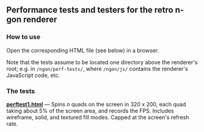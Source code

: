 ## Performance tests and testers for the retro n-gon renderer

### How to use

Open the corresponding HTML file (see below) in a browser.

Note that the tests assume to be located one directory above the renderer's root; e.g. in `/ngon/perf-tests/`, where `/ngon/js/` contains the renderer's JavaScript code, etc.

### The tests

**[perftest1.html](perftest1.html)** &mdash; Spins _n_ quads on the screen in 320 x 200, each quad taking about 5% of the screen area, and records the FPS. Includes wireframe, solid, and textured fill modes. Capped at the screen's refresh rate.
